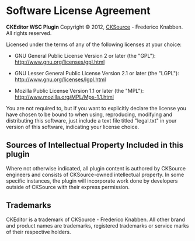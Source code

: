 Software License Agreement
==========================

**CKEditor WSC Plugin**
Copyright &copy; 2012, [CKSource](http://cksource.com) - Frederico Knabben. All rights reserved.

Licensed under the terms of any of the following licenses at your choice:

* GNU General Public License Version 2 or later (the "GPL"):
  http://www.gnu.org/licenses/gpl.html

* GNU Lesser General Public License Version 2.1 or later (the "LGPL"):
  http://www.gnu.org/licenses/lgpl.html

* Mozilla Public License Version 1.1 or later (the "MPL"):
  http://www.mozilla.org/MPL/Mps-1.1.html

You are not required to, but if you want to explicitly declare the license you have chosen to be bound to when using,
reproducing, modifying and distributing this software, just include a text file titled "legal.txt" in your version of
this software, indicating your license choice.

Sources of Intellectual Property Included in this plugin
--------------------------------------------------------

Where not otherwise indicated, all plugin content is authored by CKSource engineers and consists of CKSource-owned
intellectual property. In some specific instances, the plugin will incorporate work done by developers outside of
CKSource with their express permission.

Trademarks
----------

CKEditor is a trademark of CKSource - Frederico Knabben. All other brand and product names are trademarks, registered
trademarks or service marks of their respective holders.
